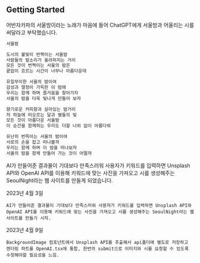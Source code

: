 ## Getting Started

어반자카파의 서울밤이라는 노래가 마음에 들어 ChatGPT에게 서울밤과 어울리는 시를 써달라고 부탁했습니다.

```bash
서울밤

도시의 불빛이 반짝이는 서울밤
사람들의 발소리가 울려퍼지는 거리
모든 것이 번쩍이는 서울의 밤은
끝없이 흐르는 시간이 너무나 아름다운데

유일무이한 서울의 밤이여
감성과 열정이 가득한 이 밤에
우리는 함께 하며 즐거움을 찾아가자
서울의 밤을 더욱 빛나게 만들어 보자

향기로운 커피향과 살아있는 밤거리
저 하늘에 떠오르는 달과 별들의 빛
모든 것이 아름다운 서울밤
이 순간을 함께하는 우리도 더할 나위 없이 아름다워

유난히 번뜩이는 서울의 밤이여
서로의 손을 잡고 떠나볼까
우리는 함께 하며 이 밤을 떠나보자
서울의 밤을 함께 만들어 가는 것이 어떨까
```

AI가 만들어준 결과물이 기대보다 만족스러워 사용자가 키워드를 입력하면 Unsplash API와 OpenAI API를 이용해 키워드에 맞는 사진을 가져오고 시를 생성해주는 SeoulNight라는 웹 사이트를 만들게 되었습니다.

2023년 4월 3일

```
AI가 만들어준 결과물이 기대보다 만족스러워 사용자가 키워드를 입력하면 Unsplash API와 OpenAI API를 이용해 키워드에 맞는 사진을 가져오고 시를 생성해주는 SeoulNight라는 웹 사이트를 만들기 시작.
```

2023년 4월 9일

```
BackgroundImage 컴포넌트에서 Unsplash API를 추출해서 api폴더에 별도로 저장하고 렌더링 파트를 OpenAI.tsx에 통합, 한번의 submit으로 이미지와 시를 요청할 수 있도록 수정해야할 필요성을 느낌.
```

